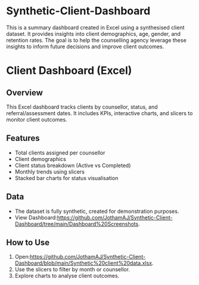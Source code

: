 # Synthetic-Client-Dashboard
This is a summary dashboard created in Excel using a synthesised client dataset. It provides insights into client demographics, age, gender, and retention rates. The goal is to help the counselling agency leverage these insights to inform future decisions and improve client outcomes.


# Client Dashboard (Excel)

## Overview
This Excel dashboard tracks clients by counsellor, status, and referral/assessment dates. It includes KPIs, interactive charts, and slicers to monitor client outcomes.

## Features
- Total clients assigned per counsellor
- Client demographics
- Client status breakdown (Active vs Completed)
- Monthly trends using slicers
- Stacked bar charts for status visualisation

## Data
- The dataset is fully synthetic, created for demonstration purposes.
- View Dashboard:https://github.com/JothamAJ/Synthetic-Client-Dashboard/tree/main/Dashboard%20Screenshots.

## How to Use
1. Open:https://github.com/JothamAJ/Synthetic-Client-Dashboard/blob/main/Synthetic%20client%20data.xlsx.
2. Use the slicers to filter by month or counsellor.
3. Explore charts to analyse client outcomes.

